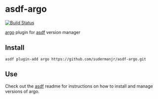 # asdf-argo

[![Build Status](https://github.com/sudermanjr/asdf-argo/workflows/master/badge.svg?branch=master)](https://github.com/sudermanjr/asdf-argo/actions)

[argo](https://github.com/argoproj/argo) plugin for [asdf](https://github.com/asdf-vm/asdf) version manager

## Install

```
asdf plugin-add argo https://github.com/sudermanjr/asdf-argo.git
```

## Use

Check out the [asdf](https://github.com/asdf-vm/asdf) readme for instructions on how to install and manage versions of argo.
